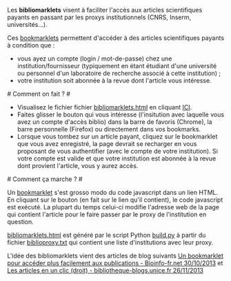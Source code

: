 Les **bibliomarklets** visent à faciliter l'accès aux articles scientifiques payants en passant par les proxys institutionnels (CNRS, Inserm, universités...).

Ces [bookmarklets](http://fr.wikipedia.org/wiki/Bookmarklet) permettent d'accéder à des articles scientifiques payants à condition que : 

* vous ayez un compte (login / mot-de-passe) chez une institution/fournisseur (typiquement en étant étudiant d'une université ou personnel d'un laboratoire de recherche associé à cette institution) ;
* votre institution soit abonnée à la revue dont l'article vous intéresse.

# Comment on fait ? #

* Visualisez le fichier fichier [bibliomarklets.html](https://raw.github.com/pierrepo/bibliomarklets/master/bibliomarklets.html) en cliquant <a href="http://htmlpreview.github.com/?https://raw.github.com/pierrepo/bibliomarklets/master/bibliomarklets.html" target="_blank">ICI</a>.
* Faites glisser le bouton qui vous intéresse (l'insitution avec laquelle vous avez un compte d'accès biblio) dans la barre de favoris (Chrome), la barre personnelle (Firefox) ou directement dans vos bookmarks.
* Lorsque vous tombez sur un article payant, cliquez sur le bookmarklet que vous avez enregistré, la page devrait se recharger en vous proposant de vous authentifier (avec le compte de votre institution). Si votre compte est valide et que votre institution est abonnée à la revue dont provient l'article, vous y aurez accès.

# Comment ça marche ? #

Un [bookmarklet](http://fr.wikipedia.org/wiki/Bookmarklet) s'est grosso modo du code javascript dans un lien HTML. En cliquant sur le bouton (en fait sur le lien qu'il contient), le code javascript est exécuté. La plupart du temps celui-ci modifie l'adresse web de la page qui contient l'article  pour le faire passer par le proxy de l'institution en question.

[bibliomarklets.html](https://raw.github.com/pierrepo/bibliomarklets/master/bibliomarklets.html) est généré par le script Python [build.py](https://raw.github.com/pierrepo/bibliomarklets/master/build.py) à partir du fichier [biblioproxy.txt](https://raw.github.com/pierrepo/bibliomarklets/master/biblioproxy.txt) qui contient une liste d'institutions avec leur proxy.

L'idée des bibliomarklets vient des articles de blog suivants [Un bookmarklet pour accéder plus facilement aux publications - Bioinfo-fr.net 30/10/2013](http://bioinfo-fr.net/un-bookmarklet-pour-acceder-plus-facilement-aux-publications) et [Les articles en un clic (droit) - bibliotheque-blogs.unice.fr 26/11/2013](http://bibliotheque-blogs.unice.fr/httbu/2013/11/26/les-articles-en-un-clic-droit/)

